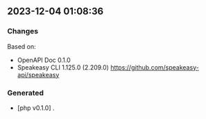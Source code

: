 

## 2023-12-04 01:08:36
### Changes
Based on:
- OpenAPI Doc 0.1.0 
- Speakeasy CLI 1.125.0 (2.209.0) https://github.com/speakeasy-api/speakeasy
### Generated
- [php v0.1.0] .